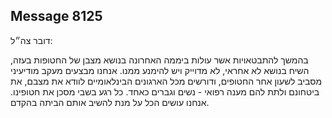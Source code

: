## Message 8125

דובר צה״ל:

בהמשך להתבטאויות אשר עולות ביממה האחרונה בנושא מצבן של החטופות בעזה, השיח בנושא לא אחראי, לא מדוייק ויש להימנע ממנו. 
אנחנו מבצעים מעקב מודיעיני מסביב לשעון אחר החטופים, ודורשים מכל הארגונים הבינלאומיים לוודא את מצבם, את ביטחונם ולתת להם מענה רפואי - נשים וגברים כאחד.
כל רגע בשבי מסכן את חטופינו. אנחנו עושים הכל על מנת להשיב אותם הביתה בהקדם.

